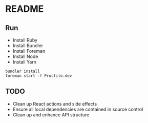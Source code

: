 # README

## Run

* Install Ruby
* Install Bundler
* Install Foreman
* Install Node
* Install Yarn

```
bundler install
foreman start -f Procfile.dev
```

## TODO

* Clean up React actions and side effects
* Ensure all local dependencies are contained in source control
* Clean up and enhance API structure